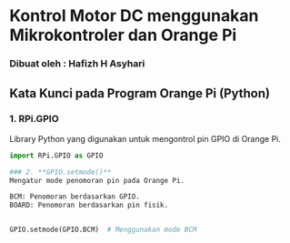 # **Kontrol Motor DC menggunakan Mikrokontroler dan Orange Pi**
### Dibuat oleh : Hafizh H Asyhari

## **Kata Kunci pada Program Orange Pi (Python)**

### **1. RPi.GPIO**
Library Python yang digunakan untuk mengontrol pin GPIO di Orange Pi.

```python
import RPi.GPIO as GPIO

### 2. **GPIO.setmode()**
Mengatur mode penomoran pin pada Orange Pi.

BCM: Penomoran berdasarkan GPIO.
BOARD: Penomoran berdasarkan pin fisik.


GPIO.setmode(GPIO.BCM)  # Menggunakan mode BCM

